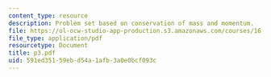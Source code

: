 ```yaml
---
content_type: resource
description: Problem set based on conservation of mass and momentum.
file: https://ol-ocw-studio-app-production.s3.amazonaws.com/courses/16-01-unified-engineering-i-ii-iii-iv-fall-2005-spring-2006/591ed35159ebd54a1afb3a0e0bcf093c_p3.pdf
file_type: application/pdf
resourcetype: Document
title: p3.pdf
uid: 591ed351-59eb-d54a-1afb-3a0e0bcf093c
---
```

